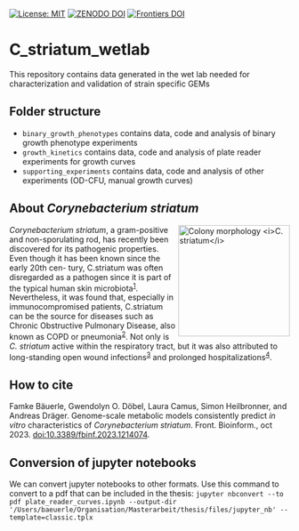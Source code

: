 [![License: MIT](https://img.shields.io/badge/License-MIT-yellow.svg)](https://opensource.org/licenses/MIT)
[![ZENODO DOI](https://zenodo.org/badge/DOI/10.5281/zenodo.10066428.svg)](https://doi.org/10.5281/zenodo.10066428)
[![Frontiers DOI](https://img.shields.io/badge/Frontiers%20DOI-10.3389%2Ffbinf.2023.1214074-B4A069)](https://www.frontiersin.org/articles/10.3389/fbinf.2023.1214074/full)

# C_striatum_wetlab
This repository contains data generated in the wet lab needed for characterization and validation of strain specific GEMs

## Folder structure
* `binary_growth_phenotypes` contains data, code and analysis of binary growth phenotype experiments
* `growth_kinetics` contains data, code and analysis of plate reader experiments for growth curves
* `supporting_experiments` contains data, code and analysis of other experiments (OD-CFU, manual growth curves)

## About *Corynebacterium striatum*
<img align="right" src="./supporting_experiments/metadata/Cstr_16_TSB.png" height="200"
title="Colony morphology <i>C. striatum</i>"
style="display: inline-block; margin: 0 auto; max-width: 300px"/>
*Corynebacterium striatum*, a gram-positive and non-sporulating rod, has recently been discovered for its pathogenic properties. Even though it has been known since the early 20th cen- tury, C.striatum was often disregarded as a pathogen since it is part of the typical human skin microbiota<sup>[1](https://www.ncbi.nlm.nih.gov/pmc/articles/PMC5655097/)</sup>. Nevertheless, it was found that, especially in immunocompromised patients, C.striatum can be the source for diseases such as Chronic Obstructive Pulmonary Disease, also known as COPD or pneumonia<sup>[2](https://jidc.org/index.php/journal/article/view/31954008)</sup>. Not only is *C. striatum* active within the respiratory tract, but it was also attributed to long-standing open wound infections<sup>[3](http://europepmc.org/article/MED/28208859)</sup> and prolonged hospitalizations<sup>[4](https://www.ncbi.nlm.nih.gov/pmc/articles/PMC6037610/)</sup>.

## How to cite
Famke Bäuerle, Gwendolyn O. Döbel, Laura Camus, Simon Heilbronner, and Andreas Dräger. 
Genome-scale metabolic models consistently predict *in vitro* characteristics of *Corynebacterium
striatum*. Front. Bioinform., oct 2023. [doi:10.3389/fbinf.2023.1214074](https://doi.org/10.3389/fbinf.2023.1214074).

## Conversion of jupyter notebooks
We can convert jupyter notebooks to other formats. Use this command to convert to a pdf that can be included in the thesis:
`jupyter nbconvert --to pdf plate_reader_curves.ipynb --output-dir '/Users/baeuerle/Organisation/Masterarbeit/thesis/files/jupyter_nb' --template=classic.tplx `
